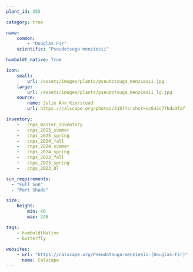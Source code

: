 ```yaml
---
plant_id: 255 

category: tree

name: 
    common: 
        - "Douglas Fir" 
    scientific: "Pseudotsuga menziesii"  

humboldt_native: True

icon: 
    small: 
        url: /assets/images/plants/pseudotsuga_menziesii.jpg
    large: 
        url: /assets/images/plants/pseudotsuga_menziesii_lg.jpg 
    source: 
        name: Julie Ann Kierstead 
        url: https://calscape.org/photos/3107?srchcr=sc642c77bda3faf

inventory: 
    -   cnps_master_inventory
    -   cnps_2025_summer
    -   cnps_2025_spring
    -   cnps_2024_fall
    -   cnps_2024_summer
    -   cnps_2024_spring
    -   cnps_2023_fall
    -   cnps_2023_spring
    -   cnps_2023_07 

sun_requirements:
  - "Full Sun"
  - "Part Shade"

size:
    height: 
        min: 40 
        max: 246

tags:
    - humboldtNative
    - butterfly
 
websites: 
    - url: "https://calscape.org/Pseudotsuga-menziesii-(Douglas-Fir)"
      name: Calscape
---
```

